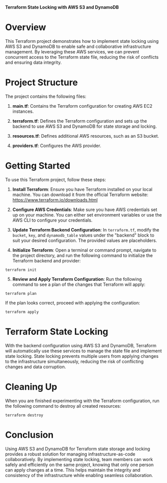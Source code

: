 **Terraform State Locking with AWS S3 and DynamoDB**

# Overview

This Terraform project demonstrates how to implement state locking using AWS S3 and DynamoDB to enable safe and collaborative infrastructure management. By leveraging these AWS services, we can prevent concurrent access to the Terraform state file, reducing the risk of conflicts and ensuring data integrity.

# Project Structure

The project contains the following files:

1. **main.tf**: Contains the Terraform configuration for creating AWS EC2 instances.

2. **terraform.tf**: Defines the Terraform configuration and sets up the backend to use AWS S3 and DynamoDB for state storage and locking.

3. **resources.tf**: Defines additional AWS resources, such as an S3 bucket.

4. **providers.tf**: Configures the AWS provider.

# Getting Started

To use this Terraform project, follow these steps:

1. **Install Terraform**: Ensure you have Terraform installed on your local machine. You can download it from the official Terraform website: https://www.terraform.io/downloads.html

2. **Configure AWS Credentials**: Make sure you have AWS credentials set up on your machine. You can either set environment variables or use the AWS CLI to configure your credentials.

3. **Update Terraform Backend Configuration**: In `terraform.tf`, modify the `bucket`, `key`, and `dynamodb_table` values under the "backend" block to suit your desired configuration. The provided values are placeholders.

4. **Initialize Terraform**: Open a terminal or command prompt, navigate to the project directory, and run the following command to initialize the Terraform backend and provider:

```
terraform init
```

5. **Review and Apply Terraform Configuration**: Run the following command to see a plan of the changes that Terraform will apply:

```
terraform plan
```

If the plan looks correct, proceed with applying the configuration:

```
terraform apply
```

# Terraform State Locking

With the backend configuration using AWS S3 and DynamoDB, Terraform will automatically use these services to manage the state file and implement state locking. State locking prevents multiple users from applying changes to the infrastructure simultaneously, reducing the risk of conflicting changes and data corruption.

# Cleaning Up

When you are finished experimenting with the Terraform configuration, run the following command to destroy all created resources:

```
terraform destroy
```

# Conclusion

Using AWS S3 and DynamoDB for Terraform state storage and locking provides a robust solution for managing infrastructure-as-code collaboratively. By implementing state locking, team members can work safely and efficiently on the same project, knowing that only one person can apply changes at a time. This helps maintain the integrity and consistency of the infrastructure while enabling seamless collaboration.
